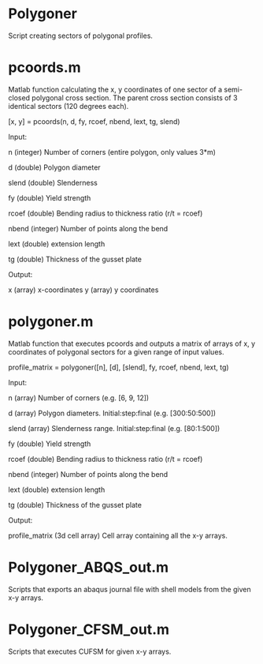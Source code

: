 # Polygoner

Script creating sectors of polygonal profiles.

# pcoords.m

Matlab function calculating the x, y coordinates of one sector of a semi-closed polygonal cross section. The parent cross section consists of 3 identical sectors (120 degrees each).

[x, y] = pcoords(n, d, fy, rcoef, nbend, lext, tg, slend)

Input:

n		(integer)	Number of corners (entire polygon, only values 3*m)

d		(double)	Polygon diameter

slend	(double)	Slenderness

fy		(double)	Yield strength

rcoef	(double)	Bending radius to thickness ratio (r/t = rcoef)

nbend	(integer)	Number of points along the bend

lext	(double)	extension length

tg		(double)	Thickness of the gusset plate


Output:

x		(array)	x-coordinates
y		(array)	y coordinates

# polygoner.m

Matlab function that executes pcoords and outputs a matrix of arrays of x, y coordinates of polygonal sectors for a given range of input values.

profile_matrix = polygoner([n], [d], [slend], fy, rcoef, nbend, lext, tg)

Input:

n		(array)		Number of corners (e.g. [6, 9, 12])

d		(array)		Polygon diameters. Initial:step:final (e.g. [300:50:500])

slend	(array)		Slenderness range. Initial:step:final (e.g. [80:1:500])

fy		(double)	Yield strength

rcoef	(double)	Bending radius to thickness ratio (r/t = rcoef)

nbend	(integer)	Number of points along the bend

lext	(double)	extension length

tg		(double)	Thickness of the gusset plate

Output:

profile_matrix	(3d cell array)		Cell array containing all the x-y arrays.

# Polygoner_ABQS_out.m

Scripts that exports an abaqus journal file with shell models from the given x-y arrays.

# Polygoner_CFSM_out.m

Scripts that executes CUFSM for given x-y arrays.

